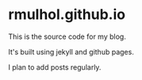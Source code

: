 rmulhol.github.io
=================

This is the source code for my blog.

It's built using jekyll and github pages.

I plan to add posts regularly.
